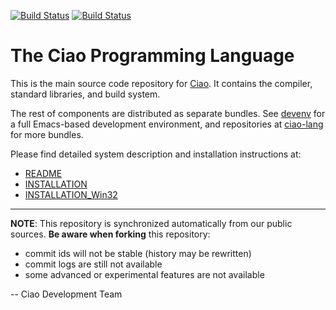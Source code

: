 [![Build Status](https://travis-ci.org/ciao-lang/ciao.svg)](https://travis-ci.org/ciao-lang/ciao)
[![Build Status](https://ci.appveyor.com/api/projects/status/fu2eb23je22xc228?svg=true)](https://ci.appveyor.com/project/jfmc/ciao)

# The Ciao Programming Language

This is the main source code repository for
[Ciao](https://ciao-lang.org). It contains the compiler, standard
libraries, and build system. 

The rest of components are distributed as separate bundles. See
[devenv](https://github.com/ciao-lang/devenv) for a full Emacs-based
development environment, and repositories at
[ciao-lang](https://github.com/ciao-lang) for more bundles.

Please find detailed system description and installation instructions
at:

  - [README](core/README)
  - [INSTALLATION](core/INSTALLATION)
  - [INSTALLATION_Win32](core/INSTALLATION_Win32)


---
**NOTE**: This repository is synchronized automatically from
our public sources. **Be aware when forking** this repository:

 - commit ids will not be stable (history may be rewritten)
 - commit logs are still not available
 - some advanced or experimental features are not available

-- Ciao Development Team
